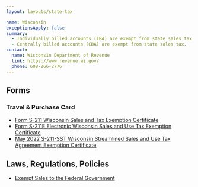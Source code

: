 ```yaml
---
layout: layouts/state-tax

name: Wisconsin
exceptionsApply: false
summary:
  - Individually billed accounts (IBA) are exempt from state sales tax.
  - Centrally billed accounts (CBA) are exempt from state sales tax.
contact:
  name: Wisconsin Department of Revenue
  link: https://www.revenue.wi.gov/
  phone: 608-266-2776
---
```


## Forms

### Travel & Purchase Card

* [Form S-211 Wisconsin Sales and Tax Exemption Certificate](https://www.revenue.wi.gov/Pages/FAQS/pcs-s-exempt.aspx)
* [Form S-211E Electronic Wisconsin Sales and Use Tax Exemption Certificate](https://www.revenue.wi.gov/Pages/SalesAndUse/ExemptionCertificate.aspx)
* [May 2022 S-211-SST Wisconsin Streamlined Sales and Use Tax Agreement Exemption Certificate](https://www.revenue.wi.gov/Pages/FAQS/pcs-s-exempt.aspx)

## Laws, Regulations, Policies

* [Exempt Sales to the Federal Government](https://www.revenue.wi.gov/Pages/TaxPro/2010/news-2010-100816.aspx#:~:text=Sales%20to%20the%20United%20States,Wisconsin%20sales%20and%20use%20taxes.)
